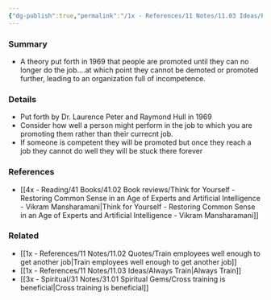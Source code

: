 ```yaml
---
{"dg-publish":true,"permalink":"/1x - References/11 Notes/11.03 Ideas/Peter Principle - One rises to ones level of incompetence/","title":"Peter Principle - One rises to ones level of incompetence","created":"2023-03-06T06:45:33.000+03:00","updated":"2024-02-14T20:18:25.674+03:00"}
---
```



### Summary
- A theory put forth in 1969 that people are promoted until they can no longer do the job....at which point they cannot be demoted or promoted further, leading to an organization full of incompetence.

### Details
- Put forth by Dr. Laurence Peter and Raymond Hull in 1969
- Consider how well a person might perform in the job to which you are promoting them rather than their currecnt job.
- If someone is competent they will be promoted but once they reach a job they cannot do well they will be stuck there forever

### References
- [[4x - Reading/41 Books/41.02 Book reviews/Think for Yourself - Restoring Common Sense in an Age of Experts and Artificial Intelligence - Vikram Mansharamani\|Think for Yourself - Restoring Common Sense in an Age of Experts and Artificial Intelligence - Vikram Mansharamani]]

### Related
- [[1x - References/11 Notes/11.02 Quotes/Train employees well enough to get another job\|Train employees well enough to get another job]]
- [[1x - References/11 Notes/11.03 Ideas/Always Train\|Always Train]]
- [[3x - Spiritual/31 Notes/31.01 Spiritual Gems/Cross training is beneficial\|Cross training is beneficial]]